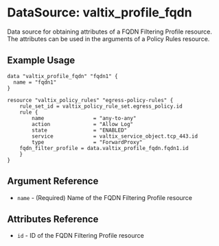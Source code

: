 # DataSource: valtix_profile_fqdn
Data source for obtaining attributes of a FQDN Filtering Profile resource.  The attributes can be used in the arguments of a Policy Rules resource.

## Example Usage
```hcl
data "valtix_profile_fqdn" "fqdn1" {
  name = "fqdn1"
}

resource "valtix_policy_rules" "egress-policy-rules" {
	rule_set_id = valtix_policy_rule_set.egress_policy.id
	rule {
		name                = "any-to-any"
		action              = "Allow Log"
		state               = "ENABLED"
		service             = valtix_service_object.tcp_443.id
		type                = "ForwardProxy"
    fqdn_filter_profile = data.valtix_profile_fqdn.fqdn1.id
	}
}
```

## Argument Reference
* `name` - (Required) Name of the FQDN Filtering Profile resource

## Attributes Reference
* `id` - ID of the FQDN Filtering Profile resource